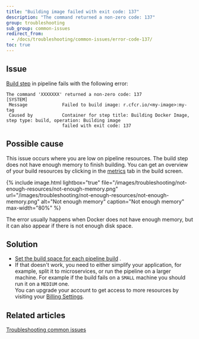 ```yaml
---
title: "Building image failed with exit code: 137"
description: "The command returned a non-zero code: 137"
group: troubleshooting
sub_group: common-issues
redirect_from:
  - /docs/troubleshooting/common-issues/error-code-137/
toc: true
---
```


## Issue
[Build step]({{site.baseurl}}/docs/codefresh-yaml/steps/build/) in pipeline fails with the following error:

```
The command 'XXXXXXX' returned a non-zero code: 137                                                          
[SYSTEM]                                                                                                                                  
 Message             Failed to build image: r.cfcr.io/<my-image>:my-tag                    
 Caused by           Container for step title: Building Docker Image, step type: build, operation: Building image                         
                     failed with exit code: 137 
```

## Possible cause

This issue occurs where you are low on pipeline resources. The build step does not have enough memory to finish building. You can get an overview of your build resources by clicking in the [metrics]({{site.baseurl}}/docs/configure-ci-cd-pipeline/monitoring-pipelines/#viewing-pipeline-metrics) tab in the build screen.

{% include image.html 
lightbox="true" 
file="/images/troubleshooting/not-enough-resources/not-enough-memory.png" 
url="/images/troubleshooting/not-enough-resources/not-enough-memory.png" 
alt="Not enough memory" 
caption="Not enough memory" 
max-width="80%" 
%}

The error usually happens when Docker does not have enough memory, but it can also appear if there is not enough disk space.

## Solution

* [Set the build space for each pipeline build]({{site.baseurl}}/docs/pipelines/#runtime) .
* If that doesn't work, you need to either simplify your application, for example, split it to microservices, or run the pipeline on a larger machine. For example if the build fails on a `SMALL` machine you should run it on a `MEDIUM`  one.  
  You can upgrade your account to get access to more resources by visiting your [Billing Settings](https://g.codefresh.io/account-admin/billing/).



## Related articles
[Troubleshooting common issues]({{site.baseurl}}/docs/troubleshooting/common-issues)



